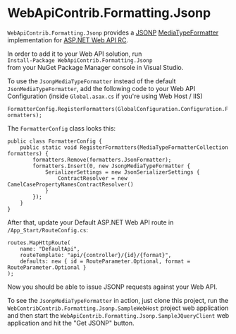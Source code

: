 WebApiContrib.Formatting.Jsonp
==============================

`WebApiContrib.Formatting.Jsonp` provides a [JSONP](https://en.wikipedia.org/wiki/JSONP) [MediaTypeFormatter](http://msdn.microsoft.com/en-us/library/system.net.http.formatting.mediatypeformatter.aspx) implementation for [ASP.NET Web API RC](http://www.asp.net/web-api).

In order to add it to your Web API solution, run  
`Install-Package WebApiContrib.Formatting.Jsonp`  
from your NuGet Package Manager console in Visual Studio.

To use the `JsonpMediaTypeFormatter` instead of the default `JsonMediaTypeFormatter`, add the following code to your Web API Configuration (inside `Global.asax.cs` if you're using Web Host / IIS)

`FormatterConfig.RegisterFormatters(GlobalConfiguration.Configuration.Formatters);`

The `FormatterConfig` class looks this:

    public class FormatterConfig {
        public static void RegisterFormatters(MediaTypeFormatterCollection formatters) {
            formatters.Remove(formatters.JsonFormatter);
            formatters.Insert(0, new JsonpMediaTypeFormatter {
                SerializerSettings = new JsonSerializerSettings {
                    ContractResolver = new CamelCasePropertyNamesContractResolver()
                }
            });
        }
    }

After that, update your Default ASP.NET Web API route in `/App_Start/RouteConfig.cs`:

    routes.MapHttpRoute(
        name: "DefaultApi",
        routeTemplate: "api/{controller}/{id}/{format}",
        defaults: new { id = RouteParameter.Optional, format = RouteParameter.Optional }
    );

Now you should be able to issue JSONP requests against your Web API.

To see the `JsonpMediaTypeFormatter` in action, just clone this project, run the `WebContribContrib.Formatting.Jsonp.SampleWebHost` project web application and then start the `WebApiContrib.Formatting.Jsonp.SampleJQueryClient` web application and hit the "Get JSONP" button.